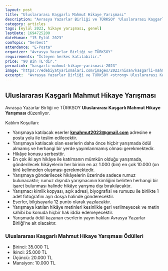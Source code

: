 ```yaml
---
layout: post
title: "Uluslararası Kaşgarlı Mahmut Hikaye Yarışması"
description: "Avrasya Yazarlar Birliği ve TÜRKSOY 'Uluslararası Kaşgarlı Mahmut Hikaye Yarışması' düzenliyor."
category: articles
tags: [eylül 2023, hikaye yarışması, genel]
lastDate: 1694725200
dateHuman: "15 Eylül 2023"
comTopic: "Serbest"
attendance: "E-Posta"
organizer: "Avrasya Yazarlar Birliği ve TÜRKSOY"
requirements: "İsteyen herkes katılabilir."
price: "90 Bin TL'dir."
permalink: "kasgarli-mahmut-hikaye-yarismasi-2023"
image: "https://edebiyatyarismalari.com/images/2023/nisan/kasgarli-mahmut-hikaye-yarismasi.jpg"
excerpt:  "Avrasya Yazarlar Birliği ve TÜRKSOY <strong> Uluslararası Kaşgarlı Mahmut Hikaye Yarışması </strong> düzenliyor."
---
```


## Uluslararası Kaşgarlı Mahmut Hikaye Yarışması
Avrasya Yazarlar Birliği ve TÜRKSOY **Uluslararası Kaşgarlı Mahmut Hikaye Yarışması** düzenliyor.  

Katılım Koşulları:
- Yarışmaya katılacak eserler **kmahmut2023@gmail.com** adresine e posta yolu ile teslim edilecektir.
- Yarışmaya katılacak olan eserlerin daha önce hiçbir yarışmada ödül almamış ve herhangi bir yerde yayımlanmamış olması gerekmektedir.
- Hikâye konusu serbesttir.
- En çok iki ayrı hikâye ile katılmanın mümkün olduğu yarışmada, gönderilecek hikâyelerin her birinin en az 1.000 (bin) en çok 10.000 (on bin) kelimeden oluşması gerekmektedir.
- Yarışmaya gönderilecek hikâyelerin üzerinde sadece rumuz bulunacaktır; rumuz dışında yarışmacının kimliğini belirten herhangi bir işaret bulunması halinde hikâye yarışma dışı bırakılacaktır.
- Yarışmacı kimlik kopyası, açık adresi, biyografisi ve rumuzu ile birlikte 1 adet fotoğrafını ayrı dosya halinde gönderecektir.
- Eserler, bilgisayarla 12 punto olarak yazılacaktır.
- Yarışmaya katılan hikâye metinleri kesinlikle geri verilmeyecek ve metin sahibi bu konuda hiçbir hak iddia edemeyecektir.
- Yarışmada ödül kazanan eserlerin yayın hakları Avrasya Yazarlar Birliği’ne ait olacaktır.


### Uluslararası Kaşgarlı Mahmut Hikaye Yarışması Ödülleri
- Birinci: 35.000 TL
- İkinci: 25.000 TL
- Üçüncü: 20.000 TL
- Mansiyon: 10.000 TL